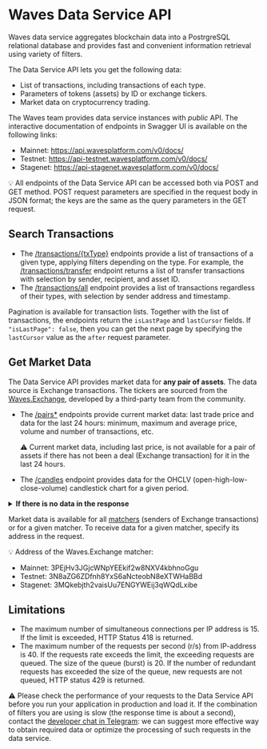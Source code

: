 # Waves Data Service API

Waves data service aggregates blockchain data into a PostrgreSQL relational database and provides fast and convenient information retrieval using variety of filters.

The Data Service API lets you get the following data:

* List of transactions, including transactions of each type.
* Parameters of tokens (assets) by ID or exchange tickers.
* Market data on cryptocurrency trading.

The Waves team provides data service instances with *public* API. The interactive documentation of endpoints in Swagger UI is available on the following links:
* Mainnet: <https://api.wavesplatform.com/v0/docs/>
* Testnet: <https://api-testnet.wavesplatform.com/v0/docs/>
* Stagenet: <https://api-stagenet.wavesplatform.com/v0/docs/>

:bulb: All endpoints of the Data Service API can be accessed both via POST and GET method. POST request parameters are specified in the request body in JSON format; the keys are the same as the query parameters in the GET request.

## Search Transactions

* The [/transactions/{txType}](https://api.wavesplatform.com/v0/docs/#/transactions) endpoints provide a list of transactions of a given type, applying filters depending on the type. For example, the [/transactions/transfer](https://api.wavesplatform.com/v0/docs/#/transactions/searchTxsTransfer) endpoint returns a list of transfer transactions with selection by sender, recipient, and asset ID.
* The [/transactions/all](https://api-testnet.wavesplatform.com/v0/docs/#/transactions/searchTxsAll) endpoint provides a list of transactions regardless of their types, with selection by sender address and timestamp.

Pagination is available for transaction lists. Together with the list of transactions, the endpoints return the `isLastPage` and `lastCursor` fields. If `"isLastPage": false`, then you can get the next page by specifying the `lastCursor` value as the `after` request parameter.

## Get Market Data

The Data Service API provides market data for **any pair of assets**. The data source is Exchange transactions. The tickers are sourced from the [Waves.Exchange](https://waves.exchange/), developed by a third-party team from the community.

* The [/pairs*](https://api.wavesplatform.com/v0/docs/#/pairs) endpoints provide current market data: last trade price and data for the last 24 hours: minimum, maximum and average price, volume and number of transactions, etc.

   :warning: Current market data, including last price, is not available for a pair of assets if there has not been a deal (Exchange transaction) for it in the last 24 hours.

* The [/candles](https://api.wavesplatform.com/v0/docs/#/candles) endpoint provides data for the OHCLV (open-high-low-close-volume) candlestick chart for a given period.

<details>
   <summary> <b>If there is no data in the response</b></summary>

If the endpoint returns `null` or `Not found` for the selected pair `{amountAsset}/{priceAsset}`, the reasons may be as follows:

1. The assets are specified in the request in the wrong order. Determine which of the assets is the amount asset (base currency), and which is the price asset (quote currency):

   • You can see asset pairs in the Waves.Exchange app ([for Mainnet](https://waves.exchange/), [Testnet](https://testnet.waves.exchange/), or [Stagenet](https://stagenet.waves.exchange/)). The first asset in the pair is the amount asset, the second is the price asset.

      ![](./_assets/asset-pair.png)

   • You can also use the `GET /matcher/settings` endpoint of the Мatcher API ([for Mainnet](https://matcher.waves.exchange), [Testnet](https://matcher-testnet.waves.exchange), or [Stagenet](https://matcher-stagenet.waves.exchange)) that returns the `priceAssets` list:

   &nbsp;&nbsp;&nbsp;• If both assets are in the `priceAssets` list, the price asset is the one that comes first.

   &nbsp;&nbsp;&nbsp;• If there is only one asset of the pair in the list, this asset is a price asset.

   &nbsp;&nbsp;&nbsp;• If both assets are not in the list, their IDs in byte representation should be sorted lexicographically: the first (smallest) one is a price asset.

   For more details, see the [Matcher API](https://docs.waves.exchange/en/waves-matcher/matcher-api) article in the Waves.Exchange documentation.

2. There were no Exchange transactions for the selected pair in the period for which the endpoint provides data (last 24 hours for the `/pairs*` endpoints). You can check this using the [/transactions/exchange](https://api.wavesplatform.com/v0/docs/#/transactions/searchTxsExchange) endpoint by getting, for example, the last 10 Exchange transactions for this pair.
</details>

Market data is available for all [matchers](https://docs.waves.exchange/en/waves-matcher/) (senders of Exchange transactions) or for a given matcher. To receive data for a given matcher, specify its address in the request.

:bulb: Address of the Waves.Exchange matcher:
* Mainnet: 3PEjHv3JGjcWNpYEEkif2w8NXV4kbhnoGgu
* Testnet: 3N8aZG6ZDfnh8YxS6aNcteobN8eXTWHaBBd
* Stagenet: 3MQkebjth2vaisUu7ENGYWEij3qWQdLxibe

## Limitations

* The maximum number of simultaneous connections per IP address is 15. If the limit is exceeded, HTTP Status 418 is returned.
* The maximum number of the requests per second (r/s) from IP-address is 40. If the requests rate exceeds the limit, the exceeding requests are queued. The size of the queue (burst) is 20. If the number of redundant requests has exceeded the size of the queue, new requests are not queued, HTTP status 429 is returned.

:warning: Please check the performance of your requests to the Data Service API before you run your application in production and load it. If the combination of filters you are using is slow (the response time is about a second), contact the [developer chat in Telegram](https://t.me/waves_ride_dapps_dev): we can suggest more effective way to obtain required data or optimize the processing of such requests in the data service.
